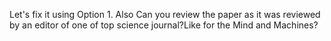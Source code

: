 Let's fix it using Option 1. Also Can you review the paper as it was reviewed by an editor of one of top science journal?Like for the Mind and Machines?
